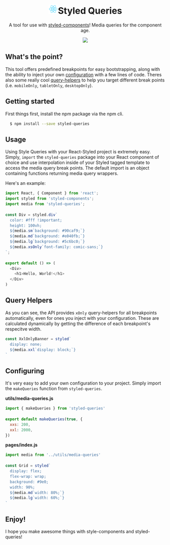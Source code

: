 <h1 align="center"><img height="30" src="https://github.com/dannyfritz/web-tech-and-dev-emoji/blob/master/images/react.png?raw=true">Styled Queries</h1>
<p align="center">
  A tool for use with <a href="https://github.com/styled-components/styled-components">styled-components</a>! Media queries for the component age.
</p>

<p align="center">
  <img src="/assets/demo.gif">
</p>

<h2>What's the point?</h2>

This tool offers predefined breakpoints for easy bootstrapping, along with the ability to inject your own [configuration](#configuring) with a few lines of code. Theres also some really cool [query-helpers](#query-helpers) to help you target different break points (i.e. `mobileOnly`, `tabletOnly`, `desktopOnly`).

<h2>Getting started</h2>
First things first, install the npm package via the npm cli.

```bash
  $ npm install --save styled-queries
```

<h2>Usage</h2>

Using Style Queries with your React-Styled project is extremely easy. Simply, `import` the `styled-queries` package into your React component of choice and use interpolation inside of your Styled tagged template to access the media query break points. The default import is an object containing functions returning media query wrappers. 

Here's an example:

```js
import React, { Component } from 'react';
import styled from 'styled-components';
import media from 'styled-queries';

const Div = styled.div`
  color: #fff !important;
  height: 100vh;
  ${media.sm`background: #90caf9;`}
  ${media.md`background: #e040fb;`}
  ${media.lg`background: #5c6bc0;`}
  ${media.xsOnly`font-family: comic-sans;`}
`;

export default () => (
  <Div>
    <h1>Hello, World!</h1>
  </Div>
)
```
<h2>Query Helpers</h2>

As you can see, the API provides `xOnly` query-helpers for all breakpoints automatically, even for ones you inject with your configuration. These are calculated dynamically by getting the difference of each breakpoint's respecitve width.

```js
const XxlOnlyBanner = styled`
  display: none;
  ${media.xxl`display: block;`}
`
```

<h2>Configuring</h2>

It's very easy to add your own configuration to your project. Simply import the `makeQueries` function from `styled-queries`.

**utils/media-queries.js**

```js
import { makeQueries } from 'styled-queries'

export default makeQueries(true, {
  xxs: 200,
  xxl: 2000,
})
```

**pages/index.js**

```js
import media from '../utils/media-queries'

const Grid = styled`
  display: flex;
  flex-wrap: wrap;
  background: #9e0;
  width: 90%;
  ${media.md`width: 80%;`}
  ${media.lg`width: 60%;`}
`
```

<h2>Enjoy!</h2>

I hope you make awesome things with style-components and styled-queries!